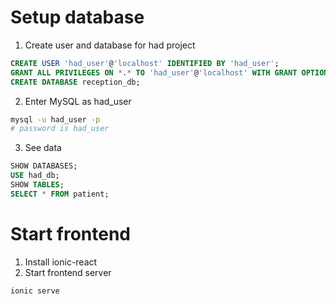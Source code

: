 # Setup database

1. Create user and database for had project

```sql
CREATE USER 'had_user'@'localhost' IDENTIFIED BY 'had_user';
GRANT ALL PRIVILEGES ON *.* TO 'had_user'@'localhost' WITH GRANT OPTION;
CREATE DATABASE reception_db;
```

2. Enter MySQL as had_user

```bash
mysql -u had_user -p
# password is had_user
```

3. See data

```sql
SHOW DATABASES;
USE had_db;
SHOW TABLES;
SELECT * FROM patient;
```

# Start frontend

1. Install ionic-react
2. Start frontend server

```bash
ionic serve
```

